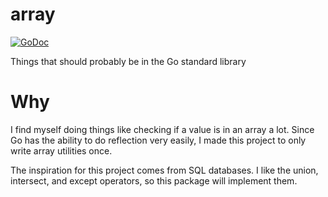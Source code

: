# array

[![GoDoc](https://godoc.org/github.com/t94j0/array?status.svg)](https://godoc.org/github.com/t94j0/array)

Things that should probably be in the Go standard library

# Why

I find myself doing things like checking if a value is in an array a lot.
Since Go has the ability to do reflection very easily, I made this project
to only write array utilities once.

The inspiration for this project comes from SQL databases. I like the union,
intersect, and except operators, so this package will implement them.

